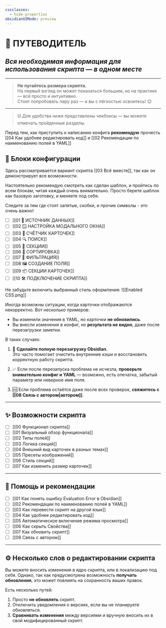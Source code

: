 ```yaml
---
cssclasses:
  - hide-properties
obsidianUIMode: preview
---
```

# **🧭 ПУТЕВОДИТЕЛЬ**

## *Вся необходимая информация для использования скрипта — в одном месте*

---

> **Не пугайтесь размера скрипта.**  
> На первый взгляд он может показаться большим, но на практике — всё просто и интуитивно.  
> Стоит попробовать пару раз — и вы с лёгкостью освоитесь! 😉

---

> ☑️ Для удобства ниже представлены чекбоксы — вы можете отмечать пройденные разделы.

Перед тем, как приступить к написанию конфига **рекомендую** прочесть [[04 Как удобнее редактировать код]] и [[02 Рекомендации по наименованию полей в YAML]]
## 🧱 Блоки конфигурации

Здесь рассматривается вариант скрипта [[03 Всё вместе]], так как он демонстрирует все возможности. 

Настоятельно рекомендую смотреть как сделан шаблон, и пройтись по всем блокам, читая каждый очень внимательно. Просто берете шаблон как базовую заготовку, и меняете под себя.

Следите за тем где стоят запятые, скобки, и прочие символы - это очень важно!

- [ ] [[01 📁 ИСТОЧНИК ДАННЫХ]]
- [ ] [[02 🪟 НАСТРОЙКА МОДАЛЬНОГО ОКНА]]
- [ ] [[03 🔢 СЧЁТЧИК КАРТОЧЕК]]
- [ ] [[04 🔍 ПОИСК]]
- [ ] [[05 🧱 СЕКЦИИ]]
- [ ] [[06 🧮 СОРТИРОВКА]]
- [ ] [[07 🔐 ФИЛЬТРАЦИЯ]]
- [ ] [[08 🖼 СОЗДАНИЕ ПОЛЯ]]
- [ ] [[09 📦 СЕКЦИИ КАРТОЧЕК]]
- [ ] [[10 🛠️ ПОДКЛЮЧЕНИЕ СКРИПТА]]

Не забудьте включить выбранный стиль оформления:
![[Enabled CSS.png]]

Иногда возможны ситуации, когда карточки отображаются некорректно. Вот несколько примеров:

- Вы изменили значения в YAML, но карточки **не обновились**.
- Вы внесли изменения в конфиг, но **результата не видно**, даже после перезагрузки заметки.

В таких случаях:

1. 🔄 **Сделайте полную перезагрузку Obsidian.**  
    Это часто помогает очистить внутренние кэши и восстановить корректную работу скрипта.
    
2. ✅ Если после перезапуска проблема не исчезла, **проверьте внимательно конфиг и YAML** — возможно, есть опечатка, забытый параметр или неверное имя поля.
    
3. 🆘 Если проблема остаётся даже после всех проверок, **свяжитесь с [[08 Связь с автором|автором]]**.

---

## ✨ Возможности скрипта

- [ ] [[00 Функционал скрипта]]
- [ ] [[01 Визуальный обзор функционала]]
- [ ] [[02 Типы полей]]
- [ ] [[03 Логика секций]]
- [ ] [[04 Внешний вид карточек в разных темах]]
- [ ] [[05 Пресеты изображений]]
- [ ] [[06 Стиль секций]]
- [ ] [[07 Как изменить размер карточек]]

---

## 🧰 Помощь и рекомендации

- [ ] [[01 Как понять ошибку Evaluation Error в Obsidian]]
- [ ] [[02 Рекомендации по наименованию полей в YAML]]
- [ ] [[03 Как перевести скрипт на другой язык]]
- [ ] [[04 Как удобнее редактировать код]]
- [ ] [[05 Автоматическое включение режима просмотра]]
- [ ] [[06 Как скрыть Свойства]]
- [ ] [[07 Как обновить скрипт]]
- [ ] [[08 Связь с автором]]

---

## ⚙️ Несколько слов о редактировании скрипта

Вы можете вносить изменения в ядро скрипта, или в локализацию под себя.
Однако, так как предусмотрена возможность **получать обновления**, это может повлиять на сохранность ваших правок.

Есть несколько путей:

1. Просто **не обновлять** скрипт.  
2. Отключить уведомления о версиях, если вы не планируете обновляться.
3. **Сравнивать изменения** между версиями и вручную вносить их в свой модифицированный скрипт.